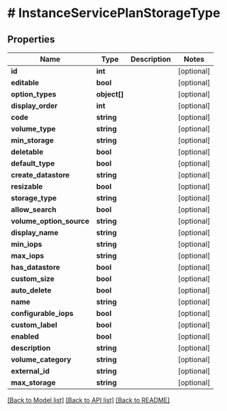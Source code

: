 # # InstanceServicePlanStorageType

## Properties

Name | Type | Description | Notes
------------ | ------------- | ------------- | -------------
**id** | **int** |  | [optional]
**editable** | **bool** |  | [optional]
**option_types** | **object[]** |  | [optional]
**display_order** | **int** |  | [optional]
**code** | **string** |  | [optional]
**volume_type** | **string** |  | [optional]
**min_storage** | **string** |  | [optional]
**deletable** | **bool** |  | [optional]
**default_type** | **bool** |  | [optional]
**create_datastore** | **string** |  | [optional]
**resizable** | **bool** |  | [optional]
**storage_type** | **string** |  | [optional]
**allow_search** | **bool** |  | [optional]
**volume_option_source** | **string** |  | [optional]
**display_name** | **string** |  | [optional]
**min_iops** | **string** |  | [optional]
**max_iops** | **string** |  | [optional]
**has_datastore** | **bool** |  | [optional]
**custom_size** | **bool** |  | [optional]
**auto_delete** | **bool** |  | [optional]
**name** | **string** |  | [optional]
**configurable_iops** | **bool** |  | [optional]
**custom_label** | **bool** |  | [optional]
**enabled** | **bool** |  | [optional]
**description** | **string** |  | [optional]
**volume_category** | **string** |  | [optional]
**external_id** | **string** |  | [optional]
**max_storage** | **string** |  | [optional]

[[Back to Model list]](../../README.md#models) [[Back to API list]](../../README.md#endpoints) [[Back to README]](../../README.md)
